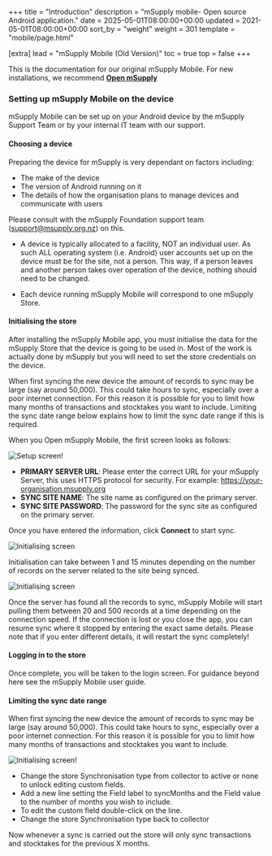 +++
title = "Introduction"
description = "mSupply mobile- Open source Android application."
date = 2025-05-01T08:00:00+00:00
updated = 2021-05-01T08:00:00+00:00
sort_by = "weight"
weight = 301
template = "mobile/page.html"

[extra]
lead = "mSupply Mobile (Old Version)"
toc = true
top = false
+++

<div class="note">
	This is the documentation for our original mSupply Mobile. For new installations, we recommend <a href="/docs/introduction/introduction"><strong>Open mSupply</strong></a>
</div>

### Setting up mSupply Mobile on the device

mSupply Mobile can be set up on your Android device by the mSupply Support Team or by your internal IT team with our support.

#### Choosing a device

Preparing the device for mSupply is very dependant on factors including:

- The make of the device
- The version of Android running on it
- The details of how the organisation plans to manage devices and communicate with users

Please consult with the mSupply Foundation support team (support@msupply.org.nz) on this.

<div class="note">

- A device is typically allocated to a facility, NOT an individual user. As such ALL operating system (i.e. Android) user accounts set up on the device must be for the site, not a person. This way, if a person leaves and another person takes over operation of the device, nothing should need to be changed.

- Each device running mSupply Mobile will correspond to one mSupply Store.
</div>

#### Initialising the store

After installing the mSupply Mobile app, you must initialise the data for the mSupply Store that the device is going to be used in. Most of the work is actually done by mSupply but you will need to set the store credentials on the device.

When first syncing the new device the amount of records to sync may be large (say around 50,000). This could take hours to sync, especially over a poor internet connection. For this reason it is possible for you to limit how many months of transactions and stocktakes you want to include. Limiting the sync date range below explains how to limit the sync date range if this is required.

When you Open mSupply Mobile, the first screen looks as follows:

![Setup screen!](/mobile/introduction/images/first_screen.jpg)

- **PRIMARY SERVER URL**: Please enter the correct URL for your mSupply Server, this uses HTTPS protocol for security. For example: https://your-organisation.msupply.org
- **SYNC SITE NAME**: The site name as configured on the primary server.
- **SYNC SITE PASSWORD**: The password for the sync site as configured on the primary server.

Once you have entered the information, click **Connect** to start sync.

![Initialising screen](/mobile/introduction/images/initialising.jpg)

Initialisation can take between 1 and 15 minutes depending on the number of records on the server related to the site being synced.

![Initialising screen](/mobile/introduction/images/pulling.jpg)

Once the server has found all the records to sync, mSupply Mobile will start pulling them between 20 and 500 records at a time depending on the connection speed. If the connection is lost or you close the app, you can resume sync where it stopped by entering the exact same details. Please note that if you enter different details, it will restart the sync completely!

#### Logging in to the store

Once complete, you will be taken to the login screen. For guidance beyond here see the mSupply Mobile user guide.

#### Limiting the sync date range

When first syncing the new device the amount of records to sync may be large (say around 50,000). This could take hours to sync, especially over a poor internet connection. For this reason it is possible for you to limit how many months of transactions and stocktakes you want to include.

![Initialising screen!](/mobile/introduction/images/msupply_sync_months.jpg)

- Change the store Synchronisation type from collector to active or none to unlock editing custom fields.
- Add a new line setting the Field label to syncMonths and the Field value to the number of months you wish to include.
- To edit the custom field double-click on the line.
- Change the store Synchronisation type back to collector

Now whenever a sync is carried out the store will only sync transactions and stocktakes for the previous X months.
